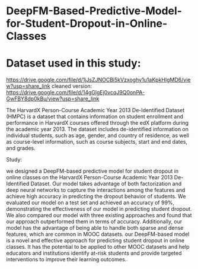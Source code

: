 # DeepFM-Based-Predictive-Model-for-Student-Dropout-in-Online-Classes
# Dataset used in this study:
https://drive.google.com/file/d/1jJsZJNOCBi5kVzxoghy1u1aKpkHIgMD6/view?usp=share_link
cleaned version:
https://drive.google.com/file/d/14gGlgEj0vcqJ9Q0onPA-GwFBY8dp0kBu/view?usp=share_link

The HarvardX Person-Course Academic Year 2013 De-Identified Dataset (HMPC) is a dataset that contains information on student enrollment and performance in HarvardX courses offered through the edX platform during the academic year 2013. The dataset includes de-identified information on individual students, such as age, gender, and country of residence, as well as course-level information, such as course subjects, start and end dates, and grades. 

Study:

we designed a DeepFM-based predictive model for student dropout in online classes on the HarvardX Person-Course Academic Year 2013 De-Identified Dataset. Our model takes advantage of both factorization and deep neural networks to capture the interactions among the features and achieve high accuracy in predicting the dropout behavior of students. We evaluated our model on a test set and achieved an accuracy of 99%, demonstrating the effectiveness of our model in predicting student dropout. We also compared our model with three existing approaches and found that our approach outperformed them in terms of accuracy. Additionally, our model has the advantage of being able to handle both sparse and dense features, which are common in MOOC datasets. our DeepFM-based model is a novel and effective approach for predicting student dropout in online classes. It has the potential to be applied to other MOOC datasets and help educators and institutions identify at-risk students and provide targeted interventions to improve their learning outcomes.
